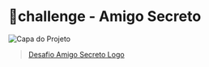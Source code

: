 # 🎁challenge - Amigo Secreto

![Capa do Projeto](https://i.imgur.com/abcd123.png)
<blockquote class="imgur-embed-pub" lang="en" data-id="a/wAOHFJX"  ><a href="//imgur.com/a/wAOHFJX">Desafio Amigo Secreto Logo</a></blockquote><script async src="//s.imgur.com/min/embed.js" charset="utf-8"></script>
